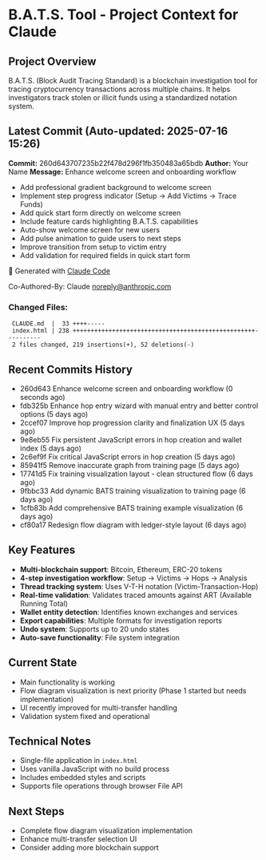 # B.A.T.S. Tool - Project Context for Claude

## Project Overview
B.A.T.S. (Block Audit Tracing Standard) is a blockchain investigation tool for tracing cryptocurrency transactions across multiple chains. It helps investigators track stolen or illicit funds using a standardized notation system.

## Latest Commit (Auto-updated: 2025-07-16 15:26)

**Commit:** 260d643707235b22f478d296f1fb350483a65bdb
**Author:** Your Name
**Message:** Enhance welcome screen and onboarding workflow

- Add professional gradient background to welcome screen
- Implement step progress indicator (Setup → Add Victims → Trace Funds)
- Add quick start form directly on welcome screen
- Include feature cards highlighting B.A.T.S. capabilities
- Auto-show welcome screen for new users
- Add pulse animation to guide users to next steps
- Improve transition from setup to victim entry
- Add validation for required fields in quick start form

🤖 Generated with [Claude Code](https://claude.ai/code)

Co-Authored-By: Claude <noreply@anthropic.com>

### Changed Files:
```
 CLAUDE.md  |  33 ++++-----
 index.html | 238 +++++++++++++++++++++++++++++++++++++++++++++++++++----------
 2 files changed, 219 insertions(+), 52 deletions(-)
```

## Recent Commits History

- 260d643 Enhance welcome screen and onboarding workflow (0 seconds ago)
- fdb325b Enhance hop entry wizard with manual entry and better control options (5 days ago)
- 2ccef07 Improve hop progression clarity and finalization UX (5 days ago)
- 9e8eb55 Fix persistent JavaScript errors in hop creation and wallet index (5 days ago)
- 2c6ef9f Fix critical JavaScript errors in hop creation (5 days ago)
- 85941f5 Remove inaccurate graph from training page (5 days ago)
- 17741d5 Fix training visualization layout - clean structured flow (6 days ago)
- 9fbbc33 Add dynamic BATS training visualization to training page (6 days ago)
- 1cfb83b Add comprehensive BATS training example visualization (6 days ago)
- cf80a17 Redesign flow diagram with ledger-style layout (6 days ago)

## Key Features
- **Multi-blockchain support**: Bitcoin, Ethereum, ERC-20 tokens
- **4-step investigation workflow**: Setup → Victims → Hops → Analysis
- **Thread tracking system**: Uses V-T-H notation (Victim-Transaction-Hop)
- **Real-time validation**: Validates traced amounts against ART (Available Running Total)
- **Wallet entity detection**: Identifies known exchanges and services
- **Export capabilities**: Multiple formats for investigation reports
- **Undo system**: Supports up to 20 undo states
- **Auto-save functionality**: File system integration

## Current State
- Main functionality is working
- Flow diagram visualization is next priority (Phase 1 started but needs implementation)
- UI recently improved for multi-transfer handling
- Validation system fixed and operational

## Technical Notes
- Single-file application in `index.html`
- Uses vanilla JavaScript with no build process
- Includes embedded styles and scripts
- Supports file operations through browser File API

## Next Steps
- Complete flow diagram visualization implementation
- Enhance multi-transfer selection UI
- Consider adding more blockchain support
